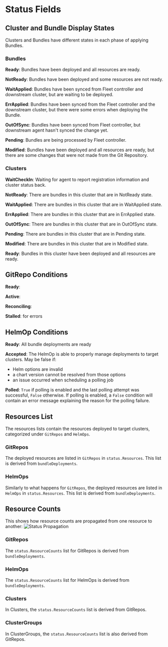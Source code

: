 # Status Fields

## Cluster and Bundle Display States

Clusters and Bundles have different states in each phase of applying Bundles.

### Bundles

**Ready**: Bundles have been deployed and all resources are ready.

**NotReady**: Bundles have been deployed and some resources are not ready.

**WaitApplied**: Bundles have been synced from Fleet controller and downstream cluster, but are waiting to be deployed.

**ErrApplied**: Bundles have been synced from the Fleet controller and the downstream cluster, but there were some errors when deploying the Bundle.

**OutOfSync**: Bundles have been synced from Fleet controller, but downstream agent hasn't synced the change yet.

**Pending**: Bundles are being processed by Fleet controller.

**Modified**: Bundles have been deployed and all resources are ready, but there are some changes that were not made from the Git Repository.

### Clusters

**WaitCheckIn**: Waiting for agent to report registration information and cluster status back.

**NotReady**: There are bundles in this cluster that are in NotReady state.

**WaitApplied**: There are bundles in this cluster that are in WaitApplied state.

**ErrApplied**: There are bundles in this cluster that are in ErrApplied state.

**OutOfSync**: There are bundles in this cluster that are in OutOfSync state.

**Pending**: There are bundles in this cluster that are in Pending state.

**Modified**: There are bundles in this cluster that are in Modified state.

**Ready**: Bundles in this cluster have been deployed and all resources are ready.

## GitRepo Conditions

**Ready**:

**Active**:

**Reconciling**:

**Stalled**: for errors

## HelmOp Conditions

**Ready**: All bundle deployments are ready

**Accepted**: The HelmOp is able to properly manage deployments to target clusters. May be false if:
* Helm options are invalid
* a chart version cannot be resolved from those options
* an issue occurred when scheduling a polling job

**Polled**: `True` if polling is enabled and the last polling attempt was successful, `False` otherwise.
If polling is enabled, a `False` condition will contain an error message explaining the reason for the polling failure.

## Resources List

The resources lists contain the resources deployed to target clusters, categorized under `GitRepos` and `HelmOps`.

### GitRepos

The deployed resources are listed in `GitRepos` in `status.Resources`. This list is derived from `bundleDeployments`.

### HelmOps

Similarly to what happens for `GitRepos`, the deployed resources are listed in `HelmOps` in `status.Resources`.
This list is derived from `bundleDeployments`.

## Resource Counts

This shows how resource counts are propagated from one resource to another:
![Status Propagation](/img/FleetStatusSource.png)

### GitRepos

The `status.ResourceCounts` list for GitRepos is derived from `bundleDeployments`.

### HelmOps

The `status.ResourceCounts` list for HelmOps is derived from `bundleDeployments`.

### Clusters

In Clusters, the `status.ResourceCounts` list is derived from GitRepos.

### ClusterGroups

In ClusterGroups, the `status.ResourceCounts` list is also derived from GitRepos.

